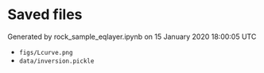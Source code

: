 # Saved files 


Generated by rock_sample_eqlayer.ipynb on 15 January 2020 18:00:05 UTC

*  `figs/Lcurve.png` 
*  `data/inversion.pickle` 
